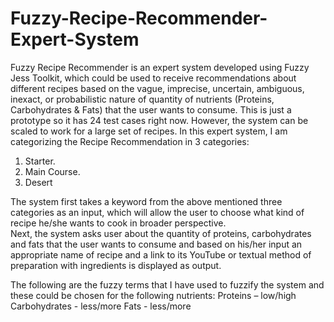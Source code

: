 # Fuzzy-Recipe-Recommender-Expert-System
Fuzzy Recipe Recommender is an expert system developed using Fuzzy Jess Toolkit, which could be used to receive recommendations about different recipes based on the vague, imprecise, uncertain, ambiguous, inexact, or probabilistic nature of quantity of nutrients (Proteins, Carbohydrates & Fats) that the user wants to consume. This is just a prototype so it has 24 test cases right now. 
However, the system can be scaled to work for a large set of recipes.
In this expert system, I am categorizing the Recipe Recommendation in 3 categories:

1. Starter.
2. Main Course.
3. Desert

The system first takes a keyword from the above mentioned three categories as an input, which will allow the user to choose what kind of recipe he/she wants to cook in broader perspective.  
Next, the system asks user about the quantity of proteins, carbohydrates and fats that the user wants to consume and based on his/her input an appropriate name of recipe and a link to its YouTube or textual method of preparation with ingredients is displayed as output.

The following are the fuzzy terms that I have used to fuzzify the system and these could be chosen for the following nutrients:
Proteins – low/high
Carbohydrates - less/more 
Fats - less/more

